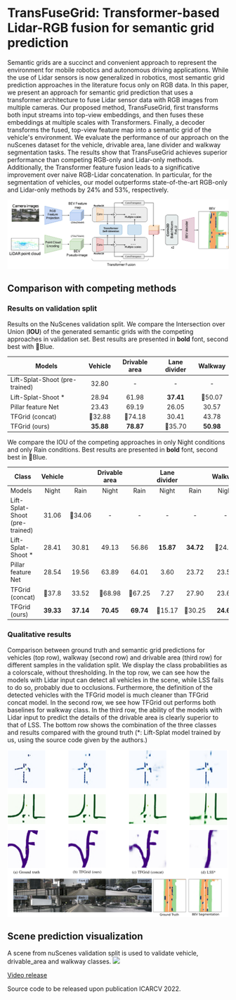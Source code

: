 # TransFuseGrid: Transformer-based Lidar-RGB fusion for semantic grid prediction

Semantic grids are a succinct and convenient approach to represent the environment for mobile robotics and autonomous driving applications. While the use of Lidar sensors is now generalized in robotics, most semantic grid prediction approaches in the literature focus only on RGB data. In this paper, we present an approach for semantic grid prediction that uses a transformer architecture to fuse Lidar sensor data with RGB images from multiple cameras. Our proposed method, TransFuseGrid, first transforms both input streams into top-view embeddings, and then fuses these embeddings at multiple scales with Transformers. Finally, a decoder transforms the fused, top-view feature map into a semantic grid of the vehicle's environment. We evaluate the performance of our approach on the nuScenes dataset for the vehicle, drivable area, lane divider and walkway segmentation tasks. The results show that TransFuseGrid achieves superior performance than competing RGB-only and Lidar-only methods. Additionally, the Transformer feature fusion leads to a significative improvement over naive RGB-Lidar concatenation. In particular, for the segmentation of vehicles, our model outperforms state-of-the-art RGB-only and Lidar-only methods by 24% and 53%, respectively.

![Architecture](imgs/transfusegrid_arch.jpg)

## Comparison with competing methods
### Results on validation split

Results on the NuScenes validation split. We compare the Intersection over Union (**IOU**) of the generated semantic grids with the competing approaches in validation set. Best results are presented in **bold** font, second best with 🔹Blue.

| Models                         |  Vehicle  | Drivable area | Lane divider |  Walkway  |
|--------------------------------|:---------:|:-------------:|:------------:|:---------:|
| Lift-Splat-Shoot (pre-trained) |   32.80   |       -       |       -      |     -     |
| Lift-Splat-Shoot *             |   28.94   |     61.98     |   **37.41**  |   🔹50.07   |
| Pillar feature Net             |   23.43   |     69.19     |     26.05    |   30.57   |
| TFGrid (concat)                | 🔹32.88   |     🔹74.18     |     30.41    |   43.78   |
| TFGrid (ours)                  | **35.88** |   **78.87**   |    🔹35.70    | **50.98** |

We compare the IOU of the competing approaches in only Night conditions and only Rain conditions. Best results are presented in **bold** font, second best in 🔹Blue.

| Class                          |  Vehicle  |           | Drivable area |           | Lane divider |           |  Walkway  |           |
|--------------------------------|:---------:|:---------:|:-------------:|:---------:|:------------:|:---------:|:---------:|:---------:|
| Models                         |   Night   |    Rain   |     Night     |    Rain   |     Night    |    Rain   |   Night   |    Rain   |
| Lift-Splat-Shoot (pre-trained) |   31.06   |   🔹34.06   |       -       |     -     |       -      |     -     |     -     |     -     |
| Lift-Splat-Shoot *             |   28.41   |   30.81   |     49.13     |   56.86   |   **15.87**  | **34.72** |   🔹24.56   | **46.59** |
| Pillar feature Net             |   28.54   |   19.56   |     63.89     |   64.01   |     3.60     |   23.72   |   23.52   |   27.22   |
| TFGrid (concat)                |   🔹37.8   |   33.52   |     🔹68.98     |   🔹67.25   |     7.27     |   27.90   |   23.60   |   40.98   |
| TFGrid (ours)                  | **39.33** | **37.14** |   **70.45**   | **69.74** |     🔹15.17    |   🔹30.25   | **24.65** |   🔹44.26   |


### Qualitative results
Comparison between ground truth and semantic grid predictions for vehicles (top row), walkway (second row) and drivable area (third row) for different samples in the validation split. We display the class probabilities as a colorscale, without thresholding. In the top row, we can see how the models with Lidar input can detect all vehicles in the scene, while LSS fails to do so, probably due to occlusions. Furthermore, the definition of the detected vehicles with the TFGrid model is much cleaner than TFGrid concat model. In the second row, we see how TFGrid out performs both baselines for walkway class. In the third row, the ability of the models with Lidar input to predict the details of the drivable area is clearly superior to that of LSS. The bottom row shows the combination of the three classes and results compared with the ground truth (*: Lift-Splat model trained by us, using the source code given by the authors.)

![Comparison](imgs/comparison.png)

## Scene prediction visualization
A scene from nuScenes validation split is used to validate vehicle, drivable_area and walkway classes.
<img src="./imgs/S1.gif">

[Video release](https://youtu.be/j2nBqtwcCOo)


Source code to be released upon publication ICARCV 2022.
